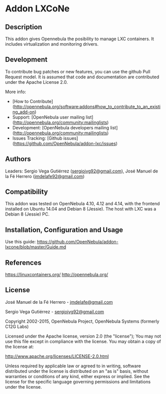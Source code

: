# Addon LXCoNe

## Description

This addon gives Opennebula the posibility to manage LXC 
containers. It includes virtualization and monitoring drivers.

## Development

To contribute bug patches or new features, you can use the github 
Pull Request model. It is assumed that code and documentation are 
contributed under the Apache License 2.0. 

More info: 
* [How to Contribute] (http://opennebula.org/software:addons#how_to_contribute_to_an_existing_add-on) 
* Support: [OpenNebula user mailing list] (http://opennebula.org/community:mailinglists) 
* Development: [OpenNebula developers mailing list] (http://opennebula.org/community:mailinglists) 
* Issues Tracking: [Github issues] (https://github.com/OpenNebula/addon-lxc/issues)

## Authors

Leaders: Sergio Vega Gutiérrez (sergiojvg92@gmail.com), José Manuel de la Fé Herrero (jmdelafe92@gmail.com)

## Compatibility

This addon was tested on OpenNebula 4.10, 4.12 and 4.14, with the 
frontend installed on Ubuntu 14.04 and Debian 8 (Jessie). The host with LXC was a 
Debian 8 (Jessie) PC.


## Installation, Configuration and Usage
Use this guide:
https://github.com/OpenNebula/addon-lxcone/blob/master/Guide.md

## References
https://linuxcontainers.org/
http://opennebula.org/

## License

José Manuel de la Fé Herrero - jmdelafe@gmail.com

Sergio Vega Gutiérrez - sergiojvg92@gmail.com

Copyright 2002-2015, OpenNebula Project, OpenNebula Systems (formerly C12G Labs)

Licensed under the Apache license, version 2.0 (the "license"); 
You may not use this file except in compliance with the license. 
You may obtain a copy of the license at:

http://www.apache.org/licenses/LICENSE-2.0.html 

Unless required by applicable law or agreed to in writing, 
software distributed under the license is distributed on an "as 
is" basis, without warranties or conditions of any kind, either 
express or implied. See the license for the specific language 
governing permissions and limitations under the license.
